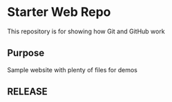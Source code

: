 # Starter Web Repo

This repository is for showing how Git and GitHub work

## Purpose

Sample website with plenty of files for demos

## RELEASE